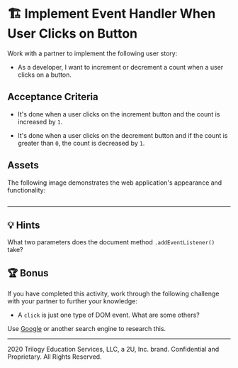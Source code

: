 # 🏗️ Implement Event Handler When User Clicks on Button

Work with a partner to implement the following user story:

* As a developer, I want to increment or decrement a count when a user clicks on a button.

## Acceptance Criteria

* It's done when a user clicks on the increment button and the count is increased by `1`.

* It's done when a user clicks on the decrement button and if the count is greater than `0`, the count is decreased by `1`.

## Assets

The following image demonstrates the web application's appearance and functionality:

![]()

---

## 💡 Hints

What two parameters does the document method `.addEventListener()` take? 

## 🏆 Bonus

If you have completed this activity, work through the following challenge with your partner to further your knowledge:

* A `click` is just one type of DOM event. What are some others?

Use [Google](https://www.google.com) or another search engine to research this.

---
2020 Trilogy Education Services, LLC, a 2U, Inc. brand. Confidential and Proprietary. All Rights Reserved.

